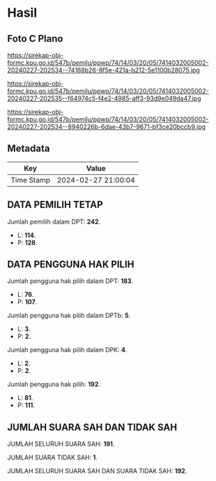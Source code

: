 # Hasil

## Foto C Plano

https://sirekap-obj-formc.kpu.go.id/547b/pemilu/ppwp/74/14/03/20/05/7414032005002-20240227-202534--74168b26-8f5e-421a-b212-5e1100b28075.jpg

https://sirekap-obj-formc.kpu.go.id/547b/pemilu/ppwp/74/14/03/20/05/7414032005002-20240227-202535--f64974c5-f4e2-4985-aff3-93d9e049da47.jpg

https://sirekap-obj-formc.kpu.go.id/547b/pemilu/ppwp/74/14/03/20/05/7414032005002-20240227-202534--8940226b-6dae-43b7-9671-bf3ce20bccb9.jpg


## Metadata

| Key        | Value               |
| ---------- | ------------------- |
| Time Stamp | 2024-02-27 21:00:04 |


## DATA PEMILIH TETAP

Jumlah pemilih dalam DPT: **242**.
 * L: **114**.
 * P: **128**.

## DATA PENGGUNA HAK PILIH

Jumlah pengguna hak pilih dalam DPT: **183**.
 * L: **76**.
 * P: **107**.

Jumlah pengguna hak pilih dalam DPTb: **5**.
 * L: **3**.
 * P: **2**.

Jumlah pengguna hak pilih dalam DPK: **4**.
 * L: **2**.
 * P: **2**.

Jumlah pengguna hak pilih: **192**.
 * L: **81**.
 * P: **111**.

## JUMLAH SUARA SAH DAN TIDAK SAH

JUMLAH SELURUH SUARA SAH: **191**.

JUMLAH SUARA TIDAK SAH: **1**.

JUMLAH SELURUH SUARA SAH DAN SUARA TIDAK SAH: **192**.


